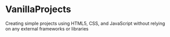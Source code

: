# VanillaProjects
Creating simple projects using HTML5, CSS, and JavaScript without relying on any external frameworks or libraries
